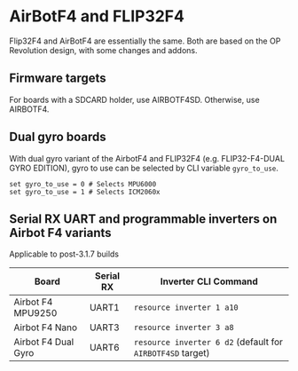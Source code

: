 # AirBotF4 and FLIP32F4

Flip32F4 and AirBotF4 are essentially the same. Both are based on the OP Revolution design, with some changes and addons.

## Firmware targets

For boards with a SDCARD holder, use AIRBOTF4SD. Otherwise, use AIRBOTF4.

## Dual gyro boards

With dual gyro variant of the AirbotF4 and FLIP32F4 (e.g. FLIP32-F4-DUAL GYRO EDITION), gyro to use can be selected by CLI variable `gyro_to_use`.
```
set gyro_to_use = 0 # Selects MPU6000
set gyro_to_use = 1 # Selects ICM2060x
```

## Serial RX UART and programmable inverters on Airbot F4 variants

Applicable to post-3.1.7 builds

| Board               | Serial RX | Inverter CLI Command                                       |
|---------------------|-----------|------------------------------------------------------------|
| Airbot F4 MPU9250   | UART1     | `resource inverter 1 a10`                                  |
| Airbot F4 Nano      | UART3     | `resource inverter 3 a8`                                   |
| Airbot F4 Dual Gyro | UART6     | `resource inverter 6 d2` (default for `AIRBOTF4SD` target) |
